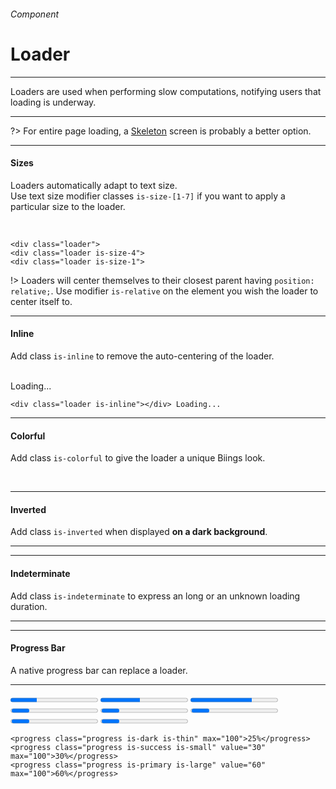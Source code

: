 <h6 class="is-uppercase has-text-grey has-text-weight-medium is-size-6 is-size-7-mobile">Component</h6>
<h1 class="title is-family-secondary is-size-2-mobile">Loader</h1>
<hr class="is-visible is-size-4">
<p class="subtitle is-family-secondary has-text-dark">
    <span class="has-text-weight-semibold">Loaders</span> are used when performing slow computations, notifying users that loading is underway.
</p>
<hr class="is-visible is-size-4">

?> For entire page loading, a <a href="#/skeleton" class="is-underlined">Skeleton</a> screen is probably a better option.

<hr class="is-size-4">

<h4 class="title is-family-primary"><strong>Sizes</strong></h4>

Loaders automatically adapt to text size.<br>Use text size modifier classes `is-size-[1-7]` if you want to apply a particular size to the loader.

<br>

<div class="box has-background-light is-larger is-marginless is-radiusless-bl is-radiusless-br">
    <div class="level">
        <div class="level-item is-relative"><div class="loader"></div></div>
        <div class="level-item is-relative"><div class="loader is-size-3"></div></div>
        <div class="level-item is-relative"><div class="loader is-size-1"></div></div>
    </div>
</div>
    
    <div class="loader">
    <div class="loader is-size-4">
    <div class="loader is-size-1">
!> Loaders will center themselves to their closest parent having `position: relative;`. Use modifier `is-relative` on the
element you wish the loader to center itself to.

<hr class="is-size-1 is-visible">

<h4 class="title is-family-primary"><strong>Inline</strong></h4>

Add class `is-inline` to remove the auto-centering of the loader.

<br>

<div class="box has-background-light is-medium is-relative has-text-grey is-italic is-marginless is-radiusless-bl is-radiusless-br">
    <div class="loader is-inline"></div> Loading...
</div>

    <div class="loader is-inline"></div> Loading...
<hr class="is-size-1 is-visible">

<h4 class="title is-family-primary"><strong>Colorful</strong></h4>

Add class `is-colorful` to give the loader a unique Biings look.

<br>

<div class="box has-background-light is-large is-relative">
    <div class="loader is-colorful is-size-2"></div>
</div>

<hr class="is-size-1 is-visible">

<h4 class="title is-family-primary"><strong>Inverted</strong></h4>

Add class `is-inverted` when displayed <strong>on a dark background</strong>.

<hr class="is-small">

<div class="box has-background-black-ter is-large is-relative">
    <div class="loader is-inverted is-size-2"></div>
</div>

<hr class="is-size-1 is-visible">

<h4 class="title is-family-primary"><strong>Indeterminate</strong></h4>

Add class `is-indeterminate` to express an long or an unknown loading duration.

<hr class="is-small">

<div class="box has-background-light is-large is-relative">
    <div class="loader is-indeterminate is-size-3"></div>
</div>

<hr class="is-size-1 is-visible">

<h4 class="title is-family-primary"><strong>Progress Bar</strong></h4>

A native progress bar can replace a loader.

<hr class="is-small">

<div class="box has-background-white-bis is-large is-marginless is-radiusless-bl is-radiusless-br">
    <progress class="progress is-primary" value="30" max="100">25%</progress>
    <progress class="progress is-info is-small" value="45" max="100">30%</progress>
    <progress class="progress is-dark is-thin" value="70" max="100">60%</progress>
    <progress class="progress is-thin" max="100">25%</progress>
    <progress class="progress is-warning is-small" max="100">25%</progress>
    <progress class="progress is-primary" max="100">25%</progress>
    <progress class="progress is-success is-medium" max="100">25%</progress>
    <progress class="progress is-info is-large" max="100">25%</progress>
</div>

    <progress class="progress is-dark is-thin" max="100">25%</progress>
    <progress class="progress is-success is-small" value="30" max="100">30%</progress>
    <progress class="progress is-primary is-large" value="60" max="100">60%</progress>
<br>
